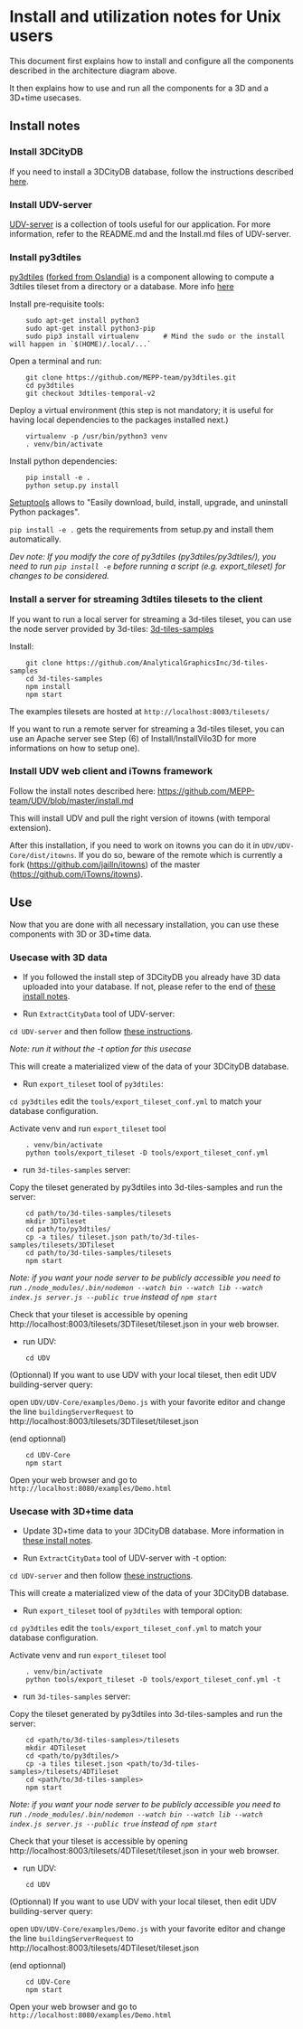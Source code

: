 # Install and utilization notes for Unix users

This document first explains how to install and configure all the components
described in the architecture diagram above.

It then explains how to use and run all the components for a 3D and a 3D+time
usecases.

## Install notes

### Install 3DCityDB

If you need to install a 3DCityDB database, follow the instructions described
[here](Install/Install3DCityDB.md).

### Install UDV-server

[UDV-server](https://github.com/MEPP-team/UDV-server) is a collection of tools
useful for our application. For more information, refer to the README.md and the
Install.md files of UDV-server.

### Install py3dtiles

[py3dtiles](https://github.com/MEPP-team/py3dtiles)
([forked from Oslandia](https://github.com/Oslandia/py3dtiles)) is a component
allowing to compute a 3dtiles tileset from a directory or a database. More info
[here](https://github.com/MEPP-team/py3dtiles/blob/3dtiles-temporal-v2/README.rst)

Install pre-requisite tools:
````
    sudo apt-get install python3
    sudo apt-get install python3-pip
    sudo pip3 install virtualenv      # Mind the sudo or the install will happen in `$(HOME)/.local/...`
````

Open a terminal and run:

````
    git clone https://github.com/MEPP-team/py3dtiles.git
    cd py3dtiles
    git checkout 3dtiles-temporal-v2
````

Deploy a virtual environment (this step is not mandatory; it is useful for having local dependencies to the packages installed next.)
````
    virtualenv -p /usr/bin/python3 venv
    . venv/bin/activate
````

Install python dependencies:

````
    pip install -e .
    python setup.py install
````

[Setuptools](https://pypi.python.org/pypi/setuptools) allows to
"Easily download, build, install, upgrade, and uninstall Python packages".

`pip install -e .` gets the requirements from setup.py and install them automatically.

*Dev note: If you modify the core of py3dtiles (py3dtiles/py3dtiles/), you need
to run `pip install -e` before running a script (e.g. export_tileset) for changes
to be considered.*

### Install a server for streaming 3dtiles tilesets to the client

If you want to run a local server for streaming a 3d-tiles tileset, you can use
the node server provided by 3d-tiles:
[3d-tiles-samples](https://github.com/AnalyticalGraphicsInc/3d-tiles-samples)

Install:

````
    git clone https://github.com/AnalyticalGraphicsInc/3d-tiles-samples
    cd 3d-tiles-samples
    npm install
    npm start
````

The examples tilesets are hosted at `http://localhost:8003/tilesets/`

If you want to run a remote server for streaming a 3d-tiles tileset, you can use
an Apache server see Step (6) of Install/InstallVilo3D for more informations on 
how to setup one).

### Install UDV web client and iTowns framework

 Follow the install notes described here:
 https://github.com/MEPP-team/UDV/blob/master/install.md

This will install UDV and pull the right version of itowns (with temporal extension).

After this installation, if you need to work on itowns you can do it in
`UDV/UDV-Core/dist/itowns`. If you do so, beware of the remote which is currently
a fork  (https://github.com/jailln/itowns) of the master (https://github.com/iTowns/itowns).

## Use

Now that you are done with all necessary installation, you can use these components
with 3D or 3D+time data.

### Usecase with 3D data

* If you followed the install step of 3DCityDB you already have 3D data uploaded
into your database. If not, please refer to the end of
[these install notes](Install/Install3DCityDB.md).

* Run `ExtractCityData` tool of UDV-server:

`cd UDV-server` and then follow [these instructions](https://github.com/MEPP-team/UDV-server#use).

*Note: run it without the -t option for this usecase*

This will create a materialized view of the data of your 3DCityDB database.

* Run `export_tileset` tool of `py3dtiles`:

`cd py3dtiles`
edit the `tools/export_tileset_conf.yml` to match your database configuration.

Activate venv and run `export_tileset` tool
````
    . venv/bin/activate
    python tools/export_tileset -D tools/export_tileset_conf.yml
````

* run `3d-tiles-samples` server:

Copy the tileset generated by py3dtiles into 3d-tiles-samples and run the server:
````
    cd path/to/3d-tiles-samples/tilesets
    mkdir 3DTileset
    cd path/to/py3dtiles/
    cp -a tiles/ tileset.json path/to/3d-tiles-samples/tilesets/3DTileset
    cd path/to/3d-tiles-samples/tilesets
    npm start
````

*Note: if you want your node server to be publicly accessible you need to run
`./node_modules/.bin/nodemon --watch bin --watch lib --watch index.js server.js --public true` instead of `npm start`*

Check that your tileset is accessible by opening
http://localhost:8003/tilesets/3DTileset/tileset.json in your web browser.

* run UDV:

````
    cd UDV
````

(Optionnal) If you want to use UDV with your local tileset, then edit UDV building-server query:

open `UDV/UDV-Core/examples/Demo.js` with your favorite editor and change the
line `buildingServerRequest` to http://localhost:8003/tilesets/3DTileset/tileset.json

(end optionnal)

````
    cd UDV-Core
    npm start
````

Open your web browser and go to `http://localhost:8080/examples/Demo.html`

### Usecase with 3D+time data

* Update 3D+time data to your 3DCityDB database. More information in
[these install notes](Install/Install3DCityDB.md).

* Run `ExtractCityData` tool of UDV-server with -t option:

`cd UDV-server` and then follow [these instructions](https://github.com/MEPP-team/UDV-server#use).

This will create a materialized view of the data of your 3DCityDB database.

* Run `export_tileset` tool of `py3dtiles` with temporal option:

`cd py3dtiles`
edit the `tools/export_tileset_conf.yml` to match your database configuration.

Activate venv and run `export_tileset` tool
````
    . venv/bin/activate
    python tools/export_tileset -D tools/export_tileset_conf.yml -t
````

* run `3d-tiles-samples` server:

Copy the tileset generated by py3dtiles into 3d-tiles-samples and run the server:
````
    cd <path/to/3d-tiles-samples>/tilesets
    mkdir 4DTileset
    cd <path/to/py3dtiles/>
    cp -a tiles tileset.json <path/to/3d-tiles-samples>/tilesets/4DTileset
    cd <path/to/3d-tiles-samples>
    npm start
````

*Note: if you want your node server to be publicly accessible you need to run
`./node_modules/.bin/nodemon --watch bin --watch lib --watch index.js server.js --public true` instead of `npm start`*

Check that your tileset is accessible by opening
http://localhost:8003/tilesets/4DTileset/tileset.json in your web browser.

* run UDV:

````
    cd UDV
````

(Optionnal) If you want to use UDV with your local tileset, then edit UDV building-server query:

open `UDV/UDV-Core/examples/Demo.js` with your favorite editor and change the
line `buildingServerRequest` to http://localhost:8003/tilesets/4DTileset/tileset.json

(end optionnal)

````
    cd UDV-Core
    npm start
````

Open your web browser and go to `http://localhost:8080/examples/Demo.html`

